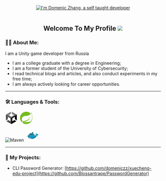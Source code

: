 <div align="center">
    <a href="https://domeniczz.github.io"><img src="https://giphy.com/gifs/dommespace-domme-space-programador-qgQUggAC3Pfv687qPC" width="140" alt="I'm Domenic Zhang, a self taught developer"/></a>
</div>

<div align="center"><img src="https://komarev.com/ghpvc/?username=Blossantrape&style=flat-square&color=blueviolet" alt=""/></div>

<h2 align="center">
  Welcome To My Profile <img src="https://media.giphy.com/media/hvRJCLFzcasrR4ia7z/giphy.gif" width="26px"/>
</h2>

### 👨‍💻 About Me:

I am a Unity game developer from Russia

- I am a college graduate with a degree in Engineering;
- I am a former student of the University of Cybersecurity;
- I read technical blogs and articles, and also conduct experiments in my free time;
- I am always actively looking for career opportunities.

---

### 🛠️ Languages & Tools:

<p>
	<img src="https://github.com/devicons/devicon/blob/master/icons/unity/unity-original.svg" title="Java" alt="Java" width="40" height="40"/>&nbsp;
	<img src="https://github.com/devicons/devicon/blob/master/icons/spring/spring-original.svg" title="Spring" alt="Spring" width="40" height="40"/>&nbsp;
</p>
<p>
    <img src="https://github.com/actions/starter-workflows/blob/main/icons/maven.svg" title="Maven" alt="Maven" width="40" height="40"/>&nbsp;
  	<img src="https://github.com/devicons/devicon/blob/master/icons/docker/docker-original.svg" title="Docker" alt="Docker" width="40" height="40"/>&nbsp;
</p>


---


### 🧵 My Projects:

- CLI Password Generator: [https://github.com/domeniczz/xuecheng-edu-project](https://github.com/Blossantrape/PasswordGenerator)
